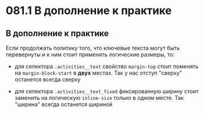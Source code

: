 # 081.1 В дополнение к практике

## В дополнение к практике

Если продолжать политику того, что ключевые текста могут быть перевернуты и к ним стоит применять логические размеры, то:

- для селектора `.activities__text` свойство `margin-top` стоит поменять на `margin-block-start` в **двух** местах. Так у нас отступ "сверху" останется всегда сверху

- для селектора `.activities__text_fixed` фиксированную ширину стоит заменить на логическую `inline-size` только в одном месте. Так "ширина" всегда останется шириной
